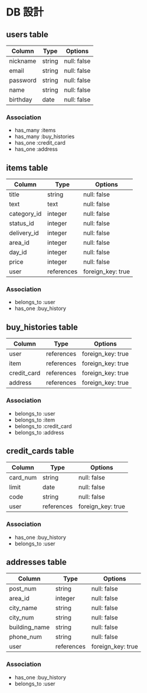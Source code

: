  # DB 設計

## users table

| Column    | Type    | Options      |
|-----------|---------|--------------|
| nickname  | string  | null: false  |
| email     | string  | null: false  |
| password  | string  | null: false  |
| name      | string  | null: false  |
| birthday  | date    | null: false  |

### Association

* has_many :items
* has_many :buy_histories
* has_one :credit_card
* has_one :address

## items table

| Column         | Type        | Options            |
|----------------|-------------|--------------------|
| title          | string      | null: false        |
| text           | text        | null: false        |
| category_id    | integer     | null: false        |
| status_id      | integer     | null: false        |
| delivery_id    | integer     | null: false        |
| area_id        | integer     | null: false        |
| day_id         | integer     | null: false        |
| price          | integer     | null: false        |
| user           | references  | foreign_key: true  |

### Association

- belongs_to :user
- has_one :buy_history

## buy_histories table

| Column       | Type       | Options           |
|--------------|------------|-------------------|
| user         | references | foreign_key: true |
| item         | references | foreign_key: true |
| credit_card  | references | foreign_key: true |
| address      | references | foreign_key: true |

### Association

- belongs_to :user
- belongs_to :item
- belongs_to :credit_card
- belongs_to :address

## credit_cards table

| Column    | Type        | Options           |
|-----------|-------------|-------------------|
| card_num  | string      | null: false       |
| limit     | date        | null: false       |
| code      | string      | null: false       |
| user      | references  | foreign_key: true |
### Association

- has_one :buy_history
- belongs_to :user

## addresses table

| Column         | Type        | Options           |
|----------------|-------------|-------------------|
| post_num       | string      | null: false       |
| area_id        | integer     | null: false       |
| city_name      | string      | null: false       |
| city_num       | string      | null: false       |
| building_name  | string      | null: false       |
| phone_num      | string      | null: false       |
| user           | references  | foreign_key: true |

### Association

- has_one :buy_history
- belongs_to :user